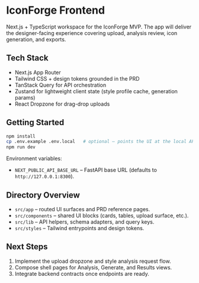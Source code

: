 # IconForge Frontend

Next.js + TypeScript workspace for the IconForge MVP. The app will deliver the designer-facing experience covering upload, analysis review, icon generation, and exports.

## Tech Stack

- Next.js App Router
- Tailwind CSS + design tokens grounded in the PRD
- TanStack Query for API orchestration
- Zustand for lightweight client state (style profile cache, generation params)
- React Dropzone for drag-drop uploads

## Getting Started

```bash
npm install
cp .env.example .env.local   # optional – points the UI at the local API
npm run dev
```

Environment variables:

- `NEXT_PUBLIC_API_BASE_URL` – FastAPI base URL (defaults to `http://127.0.0.1:8300`).

## Directory Overview

- `src/app` – routed UI surfaces and PRD reference pages.
- `src/components` – shared UI blocks (cards, tables, upload surface, etc.).
- `src/lib` – API helpers, schema adapters, and query keys.
- `src/styles` – Tailwind entrypoints and design tokens.

## Next Steps

1. Implement the upload dropzone and style analysis request flow.
2. Compose shell pages for Analysis, Generate, and Results views.
3. Integrate backend contracts once endpoints are ready.
